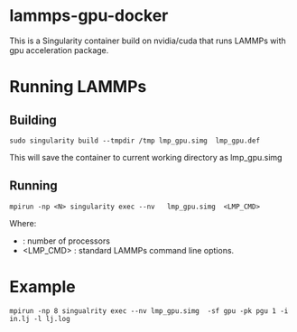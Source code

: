 # lammps-gpu-docker
This is a Singularity container build on nvidia/cuda that runs LAMMPs with gpu acceleration package.

# Running LAMMPs

## Building

```sudo singularity build --tmpdir /tmp lmp_gpu.simg  lmp_gpu.def```

This will save the container to current working directory as lmp_gpu.simg

## Running

```mpirun -np <N> singularity exec --nv   lmp_gpu.simg  <LMP_CMD>```

Where:
- <N> : number of processors
- <LMP_CMD> :  standard LAMMPs command line options.

# Example

```mpirun -np 8 singualrity exec --nv lmp_gpu.simg  -sf gpu -pk pgu 1 -i in.lj -l lj.log```
